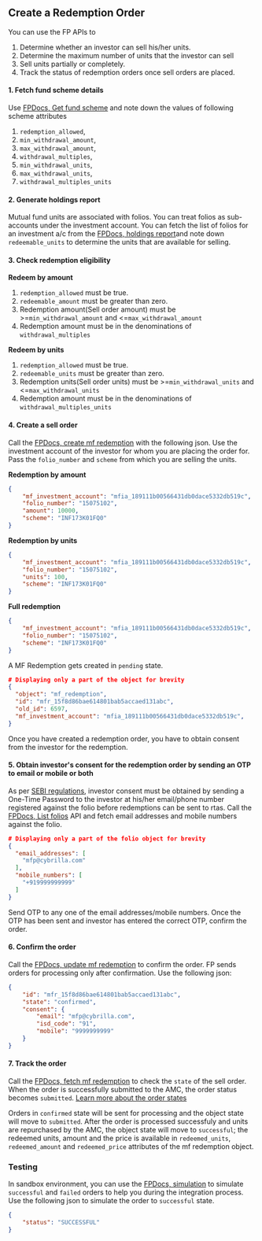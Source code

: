## Create a Redemption Order

You can use the FP APIs to 
1. Determine whether an investor can sell his/her units.
2. Determine the maximum number of units that the investor can sell
3. Sell units partially or completely.
4. Track the status of redemption orders once sell orders are placed.


#### 1. Fetch fund scheme details
Use [FPDocs, Get fund scheme](https://fintechprimitives.com/docs/api/#fund-scheme) and note down the values of following scheme attributes
1. `redemption_allowed`, 
2. `min_withdrawal_amount`,
3. `max_withdrawal_amount`,
4. `withdrawal_multiples`, 
5. `min_withdrawal_units`,
6. `max_withdrawal_units`,
7. `withdrawal_multiples_units`


#### 2. Generate holdings report
Mutual fund units are associated with folios. You can treat folios as sub-accounts under the investment account. You can fetch the list of folios for an investment a/c from the [FPDocs, holdings report](https://fintechprimitives.com/docs/api/#generate-holdings-report)and note down `redeemable_units` to determine the units that are available for selling.

#### 3. Check redemption eligibility
**Redeem by amount**
1. `redemption_allowed` must be true.
2. `redeemable_amount` must be greater than zero.
3. Redemption amount(Sell order amount) must be >=`min_withdrawal_amount` and <=`max_withdrawal_amount`
4. Redemption amount must be in the denominations of `withdrawal_multiples`

**Redeem by units**
1. `redemption_allowed` must be true.
2. `redeemable_units` must be greater than zero.
3. Redemption units(Sell order units) must be >=`min_withdrawal_units` and <=`max_withdrawal_units`
4. Redemption amount must be in the denominations of `withdrawal_multiples_units`

#### 4. Create a sell order

Call the [FPDocs, create mf redemption](https://fintechprimitives.com/docs/api/#create-a-mf-redemption) with the following json. Use the investment account of the investor for whom you are placing the order for. Pass the `folio_number` and `scheme` from which you are selling the units.

**Redemption by amount**
```json
{
    "mf_investment_account": "mfia_189111b00566431db0dace5332db519c",
    "folio_number": "15075102",
    "amount": 10000,
    "scheme": "INF173K01FQ0"
}
```
**Redemption by units**
```json
{
    "mf_investment_account": "mfia_189111b00566431db0dace5332db519c",
    "folio_number": "15075102",
    "units": 100,
    "scheme": "INF173K01FQ0"
}
```
**Full redemption**
```json
{
    "mf_investment_account": "mfia_189111b00566431db0dace5332db519c",
    "folio_number": "15075102",
    "scheme": "INF173K01FQ0"
}
```

A MF Redemption gets created in `pending` state. 

```json
# Displaying only a part of the object for brevity
{
  "object": "mf_redemption",
  "id": "mfr_15f8d86bae614801bab5accaed131abc",
  "old_id": 6597,
  "mf_investment_account": "mfia_189111b00566431db0dace5332db519c",
}
```
Once you have created a redemption order, you have to obtain consent from the investor for the redemption. 

#### 5. Obtain investor's consent for the redemption order by sending an OTP to email or mobile or both

As per [SEBI regulations](https://www.sebi.gov.in/legal/circulars/mar-2022/discontinuation-of-usage-of-pool-accounts-for-transactions-in-the-units-of-mutual-funds-clarifications-with-respect-to-circulars-dated-october-4-2021_56887.html), investor consent must be obtained by sending a One-Time Password to the investor at his/her email/phone number registered against the folio before redemptions can be sent to rtas. Call the [FPDocs, List folios](https://fintechprimitives.com/docs/api/#list-folios) API and fetch email addresses and mobile numbers against the folio.

```json
# Displaying only a part of the folio object for brevity
{
  "email_addresses": [
    "mfp@cybrilla.com"
  ],
  "mobile_numbers": [
    "+919999999999"
  ]
}
```

Send OTP to any one of the email addresses/mobile numbers. Once the OTP has been sent and investor has entered the correct OTP, confirm the order.

#### 6. Confirm the order

Call the [FPDocs, update mf redemption](https://fintechprimitives.com/docs/api/#update-a-mf-redemption) to confirm the order. FP sends orders for processing only after confirmation. Use the following json:

```json
{
    "id": "mfr_15f8d86bae614801bab5accaed131abc",
    "state": "confirmed",
    "consent": {
        "email": "mfp@cybrilla.com",
        "isd_code": "91",
        "mobile": "9999999999"
    }
}
```

#### 7. Track the order

Call the [FPDocs, fetch mf redemption](https://fintechprimitives.com/docs/api/#fetch-a-mf-redemption) to check the `state` of the sell order.  
When the order is successfully submitted to the AMC, the order status becomes `submitted`. [Learn more about the order states](/mf-transactions/order-states)

Orders in `confirmed` state will be sent for processing and the object state will move to `submitted`. After the order is processed successfuly and units are repurchased by the AMC, the object state will move to `successful`; the redeemed units, amount and the price is available in `redeemed_units`, `redeemed_amount` and `redeemed_price` attributes of the mf redemption object.

### Testing

In sandbox environment, you can use the [FPDocs, simulation](https://fintechprimitives.com/docs/api/#order-simulation) to simulate `successful` and `failed` orders to help you during the integration process. Use the following json to simulate the order to `successful` state.

```json
{
    "status": "SUCCESSFUL"
}
```
